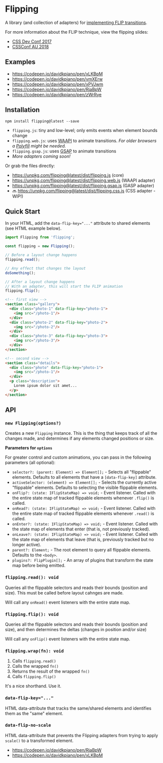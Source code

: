 # Flipping

A library (and collection of adapters) for [implementing FLIP transitions](https://css-tricks.com/animating-layouts-with-the-flip-technique/).

For more information about the FLIP technique, view the flipping slides:
- [CSS Dev Conf 2017](https://slides.com/davidkhourshid/flipping)
- [CSSConf AU 2018](https://slides.com/davidkhourshid/illusions)

## Examples
- https://codepen.io/davidkpiano/pen/xLKBpM
- https://codepen.io/davidkpiano/pen/vmXErw
- https://codepen.io/davidkpiano/pen/xPVJwm
- https://codepen.io/davidkpiano/pen/RjaBpW
- https://codepen.io/davidkpiano/pen/zWrRye

## Installation
```
npm install flipping@latest --save
```

- `flipping.js`: tiny and low-level; only emits events when element bounds change    
- `flipping.web.js`: uses [WAAPI](https://developer.mozilla.org/en-US/docs/Web/API/Web_Animations_API) to animate transitions. _For older browsers a [Polyfill](https://github.com/web-animations/web-animations-js) might be needed._
- `flipping.gsap.js`: uses [GSAP](https://greensock.com/) to animate transitions
- _More adapters coming soon!_


Or grab the files directly:
- https://unpkg.com/flipping@latest/dist/flipping.js (core)
- https://unpkg.com/flipping@latest/dist/flipping.web.js (WAAPI adapter)
- https://unpkg.com/flipping@latest/dist/flipping.gsap.js (GASP adapter)
- 🔜 https://unpkg.com/flipping@latest/dist/flipping.css.js (CSS adapter - WIP!)


## Quick Start

In your HTML, add the `data-flip-key="..."` attribute to shared elements (see HTML example below).

```js
import Flipping from 'flipping';

const flipping = new Flipping();

// Before a layout change happens
flipping.read();

// Any effect that changes the layout
doSomething(); 

// After a layout change happens
// With an adapter, this will start the FLIP animation
flipping.flip();
```

```html
<!-- first view -->
<section class="gallery">
  <div class="photo-1" data-flip-key="photo-1">
    <img src="/photo-1"/>
  </div>
  <div class="photo-2" data-flip-key="photo-2">
    <img src="/photo-2"/>
  </div>
  <div class="photo-3" data-flip-key="photo-3">
    <img src="/photo-3"/>
  </div>
</section>

<!-- second view -->
<section class="details">
  <div class="photo" data-flip-key="photo-1">
    <img src="/photo-1"/>
  </div>
  <p class="description">
    Lorem ipsum dolor sit amet...
  </p>
</section>
```

## API

### `new Flipping(options?)`

Creates a new `Flipping` instance. This is the thing that keeps track of all the changes made, and determines if any elements changed positions or size.

**Parameters for `options`**

For greater control and custom animations, you can pass in the following parameters (all optional):

-  `selector?: (parent: Element) => Element[];` - Selects all "flippable" elements. Defaults to all elements that have a `[data-flip-key]` attribute.
-  `activeSelector: (element) => Element[];` - Selects the currently active "flippable" elements. Defaults to selecting the visible flippable elements.
-  `onFlip?: (state: IFlipStateMap) => void;` - Event listener. Called with the entire state map of tracked flippable elements whenever `.flip()` is called.
-  `onRead?: (state: IFlipStateMap) => void;` - Event listener. Called with the entire state map of tracked flippable elements whenever `.read()` is called.
-  `onEnter?: (state: IFlipStateMap) => void;` - Event listener. Called with the state map of elements that enter (that is, not previously tracked).
-  `onLeave?: (state: IFlipStateMap) => void;` - Event listener. Called with the state map of elements that leave (that is, previously tracked but no longer active).
-  `parent?: Element;` - The root element to query all flippable elements. Defaults to the `<body>`.
-  `plugins?: FlipPlugin[];` - An array of plugins that transform the state map before being emitted.

### `flipping.read(): void`

Queries all the flippable selectors and reads their bounds (position and size). This must be called before layout cahnges are made.

Will call any `onRead()` event listeners with the entire state map.

### `flipping.flip(): void`

Queries all the flippable selectors and reads their bounds (position and size), and then determines the deltas (changes in position and/or size)

Will call any `onFlip()` event listeners with the entire state map.

### `flipping.wrap(fn): void`

1. Calls `flipping.read()`
2. Calls the wrapped `fn()`
3. Returns the result of the wrapped `fn()`
4. Calls `flipping.flip()`

It's a nice shorthand. Use it.

### `data-flip-key="..."`

HTML data-attribute that tracks the same/shared elements and identifies them as the "same" element.

### `data-flip-no-scale`

HTML data-attribute that prevents the Flipping adapters from trying to apply `scale()` to a transformed element.

- https://codepen.io/davidkpiano/pen/RjaBpW
- https://codepen.io/davidkpiano/pen/xLKBpM

